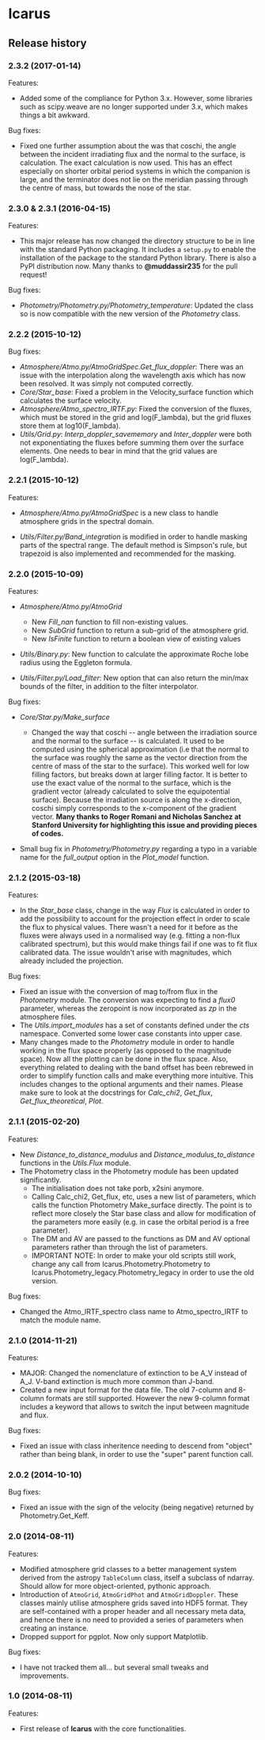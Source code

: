 # Icarus

## Release history

### 2.3.2 (2017-01-14)

Features:

- Added some of the compliance for Python 3.x. However, some libraries such as scipy.weave are no longer supported under 3.x, which makes things a bit awkward.


Bug fixes:

- Fixed one further assumption about the was that coschi, the angle between the incident irradiating flux and the normal to the surface, is calculation. The exact calculation is now used. This has an effect especially on shorter orbital period systems in which the companion is large, and the terminator does not lie on the meridian passing through the centre of mass, but towards the nose of the star.


### 2.3.0 & 2.3.1 (2016-04-15)

Features:

- This major release has now changed the directory structure to be in line with the standard Python packaging. It includes a ``setup.py`` to enable the installation of the package to the standard Python library. There is also a PyPI distribution now. Many thanks to **@muddassir235** for the pull request!


Bug fixes:

- _Photometry/Photometry.py/Photometry_temperature_: Updated the class so is now compatible with the new version of the _Photometry_ class.


### 2.2.2 (2015-10-12)

Bug fixes:

- _Atmosphere/Atmo.py/AtmoGridSpec.Get_flux_doppler_: There was an issue with the interpolation along the wavelength axis which has now been resolved. It was simply not computed correctly.
- _Core/Star_base_: Fixed a problem in the Velocity_surface function which calculates the surface velocity.
- _Atmosphere/Atmo_spectro_IRTF.py_: Fixed the conversion of the fluxes, which must be stored in the grid and log(F_lambda), but the grid fluxes store them at log10(F_lambda).
- _Utils/Grid.py_: _Interp_doppler_savememory_ and _Inter_doppler_ were both not exponentiating the fluxes before summing them over the surface elements. One needs to bear in mind that the grid values are log(F_lambda).


### 2.2.1 (2015-10-12)

Features:

- _Atmosphere/Atmo.py/AtmoGridSpec_ is a new class to handle atmosphere grids in the spectral domain.

- _Utils/Filter.py/Band_integration_ is modified in order to handle masking parts of the spectral range. The default method is Simpson's rule, but trapezoid is also implemented and recommended for the masking.

### 2.2.0 (2015-10-09)

Features:

- _Atmosphere/Atmo.py/AtmoGrid_

    - New _Fill_nan_ function to fill non-existing values.
    - New _SubGrid_ function to return a sub-grid of the atmosphere grid.
    - New _IsFinite_ function to return a boolean view of existing values

- _Utils/Binary.py_: New function to calculate the approximate Roche lobe radius using the Eggleton formula.
- _Utils/Filter.py/Load_filter_: New option that can also return the min/max bounds of the filter, in addition to the filter interpolator.


Bug fixes:

- _Core/Star.py/Make_surface_

    - Changed the way that coschi -- angle between the irradiation source and the normal to the surface -- is calculated. It used to be computed using the spherical approximation (i.e that the normal to the surface was roughly the same as the vector direction from the centre of mass of the star to the surface). This worked well for low filling factors, but breaks down at larger filling factor. It is better to use the exact value of the normal to the surface, which is the gradient vector (already calculated to solve the equipotential surface). Because the irradiation source is along the x-direction, coschi simply corresponds to the x-component of the gradient vector. __Many thanks to Roger Romani and Nicholas Sanchez at Stanford University for highlighting this issue and providing pieces of codes.__

- Small bug fix in _Photometry/Photometry.py_ regarding a typo in a variable name for the _full_output_ option in the _Plot_model_ function.


### 2.1.2 (2015-03-18)

Features:

- In the _Star_base_ class, change in the way _Flux_ is calculated in order to add the possibility to account for the projection effect in order to scale the flux to physical values. There wasn't a need for it before as the fluxes were always used in a normalised way (e.g. fitting a non-flux calibrated spectrum), but this would make things fail if one was to fit flux calibrated data. The issue wouldn't arise with magnitudes, which already included the projection.

Bug fixes:

- Fixed an issue with the conversion of mag to/from flux in the _Photometry_ module. The conversion was expecting to find a _flux0_ parameter, whereas the zeropoint is now incorporated as _zp_ in the atmosphere files.
- The _Utils.import_modules_ has a set of constants defined under the _cts_ namespace. Converted some lower case constants into upper case.
- Many changes made to the _Photometry_ module in order to handle working in the flux space properly (as opposed to the magnitude space). Now all the plotting can be done in the flux space. Also, everything related to dealing with the band offset has been rebrewed in order to simplify function calls and make everything more intuitive. This includes changes to the optional arguments and their names. Please make sure to look at the docstrings for _Calc_chi2_, _Get_flux_, _Get_flux_theoretical_, _Plot_.


### 2.1.1 (2015-02-20)

Features:

- New _Distance_to_distance_modulus_ and _Distance_modulus_to_distance_ functions in the _Utils.Flux_ module.
- The Photometry class in the Photometry module has been updated significantly.
    - The initialisation does not take porb, x2sini anymore.
    - Calling Calc_chi2, Get_flux, etc, uses a new list of parameters, which calls the function Photometry Make_surface directly. The point is to reflect more closely the Star base class and allow for modification of the parameters more easily (e.g. in case the orbital period is a free parameter).
    - The DM and AV are passed to the functions as DM and AV optional parameters rather than through the list of parameters.
    - IMPORTANT NOTE: In order to make your old scripts still work, change any call from Icarus.Photometry.Photometry to Icarus.Photometry_legacy.Photometry_legacy in order to use the old version.

Bug fixes:

- Changed the Atmo_IRTF_spectro class name to Atmo_spectro_IRTF to match the module name.


### 2.1.0 (2014-11-21)

Features:

- MAJOR: Changed the nomenclature of extinction to be A_V instead of A_J. V-band extinction is much more common than J-band.
- Created a new input format for the data file. The old 7-column and 8-column formats are still supported. However the new 9-column format includes a keyword that allows to switch the input between magnitude and flux.

Bug fixes:

- Fixed an issue with class inheritence needing to descend from "object" rather than being blank, in order to use the "super" parent function call.


### 2.0.2 (2014-10-10)

Bug fixes:

- Fixed an issue with the sign of the velocity (being negative) returned by Photometry.Get_Keff.


### 2.0 (2014-08-11)

Features:

- Modified atmosphere grid classes to a better management system derived from the astropy `TableColumn` class, itself a subclass of ndarray. Should allow for more object-oriented, pythonic approach.
- Introduction of `AtmoGrid`, `AtmoGridPhot` and `AtmoGridDoppler`. These classes mainly utilise atmosphere grids saved into HDF5 format. They are self-contained with a proper header and all necessary meta data, and hence there is no need to provided a series of parameters when creating an instance.
- Dropped support for pgplot. Now only support Matplotlib.

Bug fixes:

- I have not tracked them all... but several small tweaks and improvements.


### 1.0 (2014-08-11)

Features:

- First release of **Icarus** with the core functionalities.


